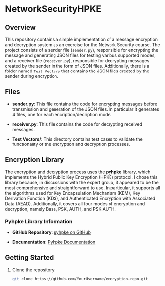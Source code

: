 # NetworkSecurityHPKE

## Overview

This repository contains a simple implementation of a message encryption and decryption system as an exercise for the Network Security course. The project consists of a sender file (`sender.py`), responsible for encrypting the message and generating JSON files for testing various supported modes, and a receiver file (`receiver.py`), responsible for decrypting messages created by the sender in the form of JSON files. Additionally, there is a folder named `Test Vectors` that contains the JSON files created by the sender during encryption.

## Files

- **sender.py**: This file contains the code for encrypting messages before transmission and generation of the JSON files. In particular it generates 4 files, one for each encription/decription mode.

- **receiver.py**: This file contains the code for decrypting received messages.

- **Test Vectors/**: This directory contains test cases to validate the functionality of the encryption and decryption processes.

## Encryption Library

The encryption and decryption process uses the **pyhpke** library, which implements the Hybrid Public Key Encryption (HPKE) protocol. I chose this library because, in discussions with the expert group, it appeared to be the most comprehensive and straightforward to use. In particular, it supports all the algorithms used for Key Encapsulation Mechanism (KEM), Key Derivation Function (KDS), and Authenticated Encryption with Associated Data (AEAD). Additionally, it covers all four modes of encryption and decryption, namely Base, PSK, AUTH, and PSK AUTH.
### Pyhpke Library Information

- **GitHub Repository**: [pyhpke on GitHub](https://github.com/dajiaji/pyhpke)

- **Documentation**: [Pyhpke Documentation](https://pypi.org/project/pyhpke/)

## Getting Started

1. Clone the repository:

   ```bash
   git clone https://github.com/YourUsername/encryption-repo.git
